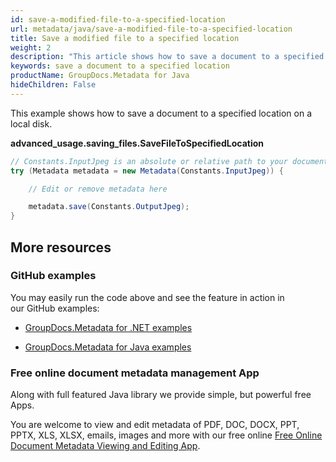 ```yaml
---
id: save-a-modified-file-to-a-specified-location
url: metadata/java/save-a-modified-file-to-a-specified-location
title: Save a modified file to a specified location
weight: 2
description: "This article shows how to save a document to a specified location on a local disk in Java"
keywords: save a document to a specified location
productName: GroupDocs.Metadata for Java
hideChildren: False
---
```

This example shows how to save a document to a specified location on a local disk.

**advanced\_usage.saving\_files.SaveFileToSpecifiedLocation**

```csharp
// Constants.InputJpeg is an absolute or relative path to your document. Ex: @"C:\Docs\test.jpg"
try (Metadata metadata = new Metadata(Constants.InputJpeg)) {

	// Edit or remove metadata here

	metadata.save(Constants.OutputJpeg);
}
```

## More resources

### GitHub examples

You may easily run the code above and see the feature in action in our GitHub examples:

*   [GroupDocs.Metadata for .NET examples](https://github.com/groupdocs-metadata/GroupDocs.Metadata-for-.NET)
    
*   [GroupDocs.Metadata for Java examples](https://github.com/groupdocs-metadata/GroupDocs.Metadata-for-Java)
    

### Free online document metadata management App

Along with full featured Java library we provide simple, but powerful free Apps.

You are welcome to view and edit metadata of PDF, DOC, DOCX, PPT, PPTX, XLS, XLSX, emails, images and more with our free online [Free Online Document Metadata Viewing and Editing App](https://products.groupdocs.app/metadata).
